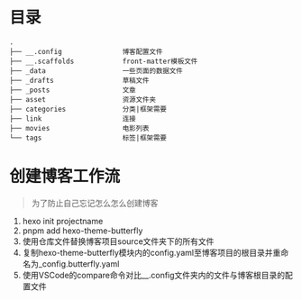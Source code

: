 # 目录
```Text
.
├── __.config               博客配置文件
├── __.scaffolds            front-matter模板文件
├── _data                   一些页面的数据文件
├── _drafts                 草稿文件
├── _posts                  文章
├── asset                   资源文件夹
├── categories              分类|框架需要
├── link                    连接
├── movies                  电影列表
└── tags                    标签|框架需要
```
# 创建博客工作流
> 为了防止自己忘记怎么怎么创建博客

1. hexo init projectname
2. pnpm add hexo-theme-butterfly
3. 使用仓库文件替换博客项目source文件夹下的所有文件
4. 复制hexo-theme-butterfly模块内的config.yaml至博客项目的根目录并重命名为_config.butterfly.yaml
5. 使用VSCode的compare命令对比__.config文件夹内的文件与博客根目录的配置文件